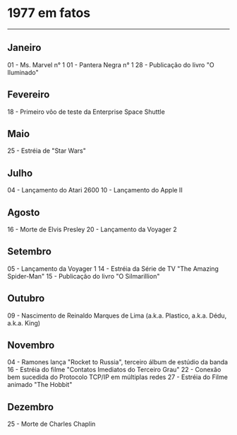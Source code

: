 # 1977 em fatos
-----------------------------
## Janeiro
01 - Ms. Marvel n° 1
01 - Pantera Negra n° 1
28 - Publicação do livro "O Iluminado"
## Fevereiro
18 - Primeiro vôo de teste da Enterprise Space Shuttle
## Maio
25 - Estréia de "Star Wars"
## Julho
04 - Lançamento do Atari 2600
10 - Lançamento do Apple II
## Agosto
16 - Morte de Elvis Presley
20 - Lançamento da Voyager 2
## Setembro
05 - Lançamento da Voyager 1
14 - Estréia da Série de TV "The Amazing Spider-Man"
15 - Publicação do livro "O Silmarillion"
## Outubro
09 - Nascimento de Reinaldo Marques de Lima (a.k.a. Plastico, a.k.a. Dédu, a.k.a. King)
## Novembro
04 - Ramones lança "Rocket to Russia", terceiro álbum de estúdio da banda
16 - Estréia do filme "Contatos Imediatos do Terceiro Grau"
22 - Conexão bem sucedida do Protocolo TCP/IP em múltiplas redes
27 - Estréia do Filme animado "The Hobbit"
## Dezembro
25 - Morte de Charles Chaplin
